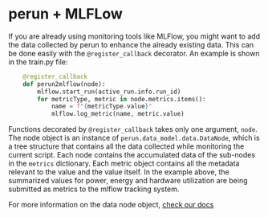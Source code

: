 # perun + MLFLow

If you are already using monitoring tools like MLFlow, you might want to add the data collected by perun to enhance the already existing data. This can be done easily with the ```@register_callback``` decorator. An example is shown in the train.py file:

```python
    @register_callback
    def perun2mlflow(node):
        mlflow.start_run(active_run.info.run_id)
        for metricType, metric in node.metrics.items():
            name = f"{metricType.value}"
            mlflow.log_metric(name, metric.value)
```

Functions decorated by ```@register_callback``` takes only one argument, ```node```. The node object is an instance of ```perun.data_model.data.DataNode```, which is a tree structure that contains all the data collected while monitoring the current script. Each node contains the accumulated data of the sub-nodes in the ```metrics``` dictionary. Each metric object contains all the metadata relevant to the value and the value itself. In the example above, the summarized values for power, energy and hardware utilization are being submitted as metrics to the mlflow tracking system.

For more information on the data node object, [check our docs](https://perun.readthedocs.io/en/latest/data.html)
